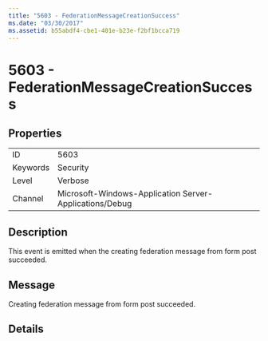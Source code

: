 ```yaml
---
title: "5603 - FederationMessageCreationSuccess"
ms.date: "03/30/2017"
ms.assetid: b55abdf4-cbe1-401e-b23e-f2bf1bcca719
---
```

# 5603 - FederationMessageCreationSuccess
## Properties  


|||  
|-|-|  
|ID|5603|  
|Keywords|Security|  
|Level|Verbose|  
|Channel|Microsoft-Windows-Application Server-Applications/Debug|  

## Description  
 This event is emitted when the creating federation message from form post succeeded.  

## Message  
 Creating federation message from form post succeeded.  

## Details
